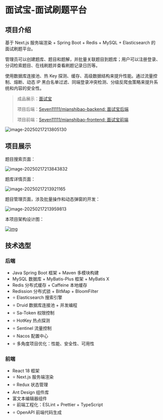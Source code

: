 # 面试宝-面试刷题平台

## 项目介绍

基于 Next.js 服务端渲染 + Spring Boot + Redis + MySQL + Elasticsearch 的 面试刷题平台。

管理员可以创建题库、题目和题解，并批量关联题目到题库；用户可以注册登录、分词检索题目、在线刷题并查看刷题记录日历等。

使用数据库连接池、热 Key 探测、缓存、高级数据结构来提升性能。通过流量控制、熔断、动态 IP 黑白名单过滤、同端登录冲突检测、分级反爬虫策略来提升系统和内容的安全性。

>成品展示：[面试宝](http://82.157.231.49/)
>
>项目后端：[Seven11111/mianshibao-backend: 面试宝后端](https://github.com/Seven11111/mianshibao-backend)
>
>项目前端：[Seven11111/mianshibao-frontend: 面试宝前端](https://github.com/Seven11111/mianshibao-frontend)



![image-20250217213805130](C:\Users\彭丽菊\AppData\Roaming\Typora\typora-user-images\image-20250217213805130.png)

## 项目展示

题目搜索页面：

![image-20250217213843832](C:\Users\彭丽菊\AppData\Roaming\Typora\typora-user-images\image-20250217213843832.png)

题库详情页面：

![image-20250217213921165](C:\Users\彭丽菊\AppData\Roaming\Typora\typora-user-images\image-20250217213921165.png)

题目管理页面，涉及批量操作和动态弹窗的开发：

![image-20250217213959813](C:\Users\彭丽菊\AppData\Roaming\Typora\typora-user-images\image-20250217213959813.png)

本项目架构设计图：

[![img](https://camo.githubusercontent.com/03a3ea94f8abc8459026b675b9e24b166253fa841bc6f260a989b82c7177b079/68747470733a2f2f7069632e797570692e6963752f313238352f3230323430393239313633343738392e706e67)](https://camo.githubusercontent.com/03a3ea94f8abc8459026b675b9e24b166253fa841bc6f260a989b82c7177b079/68747470733a2f2f7069632e797570692e6963752f313238352f3230323430393239313633343738392e706e67)

## 技术选型

### 后端

- Java Spring Boot 框架 + Maven 多模块构建
- MySQL 数据库 + MyBatis-Plus 框架 + MyBatis X
- Redis 分布式缓存 + Caffeine 本地缓存
- Redission 分布式锁 + BitMap + BloomFilter
- ⭐️ Elasticsearch 搜索引擎
- ⭐️ Druid 数据库连接池 + 并发编程
- ⭐️ Sa-Token 权限控制
- ⭐️ HotKey 热点探测
- ⭐️ Sentinel 流量控制
- ⭐️ Nacos 配置中心
- ⭐️ 多角度项目优化：性能、安全性、可用性

### 前端

- React 18 框架
- ⭐️ Next.js 服务端渲染
- ⭐️ Redux 状态管理
- Ant Design 组件库
- 富文本编辑器组件
- ⭐️ 前端工程化：ESLint + Prettier + TypeScript
- ⭐️ OpenAPI 前端代码生成
